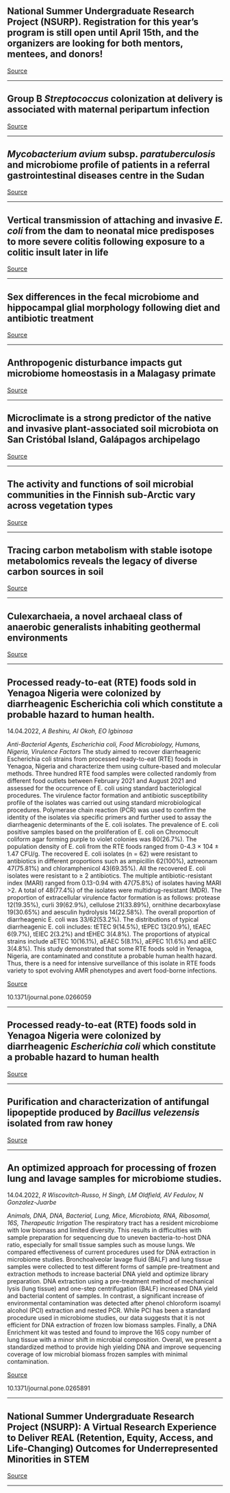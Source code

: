 ## National Summer Undergraduate Research Project (NSURP). Registration for this year’s program is still open until April 15th, and the organizers are looking for both mentors, mentees, and donors!

[Source](https://nsurp.org/)

---

## Group B <em>Streptococcus</em> colonization at delivery is associated with maternal peripartum infection

[Source](https://journals.plos.org/plosone/article?id=10.1371/journal.pone.0264309)

---

## <em>Mycobacterium avium </em>subsp.<em> paratuberculosis </em>and microbiome profile of patients in a referral gastrointestinal diseases centre in the Sudan

[Source](https://journals.plos.org/plosone/article?id=10.1371/journal.pone.0266533)

---

## Vertical transmission of attaching and invasive<em> E. coli </em>from the dam to neonatal mice predisposes to more severe colitis following exposure to a colitic insult later in life 

[Source](https://journals.plos.org/plosone/article?id=10.1371/journal.pone.0266005)

---

## Sex differences in the fecal microbiome and hippocampal glial morphology following diet and antibiotic treatment

[Source](https://journals.plos.org/plosone/article?id=10.1371/journal.pone.0265850)

---

## Anthropogenic disturbance impacts gut microbiome homeostasis in a Malagasy primate

[Source](https://www.biorxiv.org/content/10.1101/2022.04.02.486803v1.abstract?%3Fcollection=)

---

## Microclimate is a strong predictor of the native and invasive plant-associated soil microbiota on San Cristóbal Island, Galápagos archipelago

[Source](https://www.biorxiv.org/content/10.1101/2022.04.05.487164v1.abstract?%3Fcollection=)

---

## The activity and functions of soil microbial communities in the Finnish sub-Arctic vary across vegetation types

[Source](https://www.biorxiv.org/content/10.1101/2021.06.12.448001v2.abstract?%3Fcollection=)

---

## Tracing carbon metabolism with stable isotope metabolomics reveals the legacy of diverse carbon sources in soil

[Source](https://www.biorxiv.org/content/10.1101/2022.04.05.487192v1.abstract?%3Fcollection=)

---

## Culexarchaeia, a novel archaeal class of anaerobic generalists inhabiting geothermal environments

[Source](https://www.biorxiv.org/content/10.1101/2022.04.06.487207v1.abstract?%3Fcollection=)

---

## Processed ready-to-eat (RTE) foods sold in Yenagoa Nigeria were colonized by diarrheagenic Escherichia coli which constitute a probable hazard to human health.
 14.04.2022, _A Beshiru, AI Okoh, EO Igbinosa_


_Anti-Bacterial Agents, Escherichia coli, Food Microbiology, Humans, Nigeria, Virulence Factors_
The study aimed to recover diarrheagenic Escherichia coli strains from processed ready-to-eat (RTE) foods in Yenagoa, Nigeria and characterize them using culture-based and molecular methods. Three hundred RTE food samples were collected randomly from different food outlets between February 2021 and August 2021 and assessed for the occurrence of E. coli using standard bacteriological procedures. The virulence factor formation and antibiotic susceptibility profile of the isolates was carried out using standard microbiological procedures. Polymerase chain reaction (PCR) was used to confirm the identity of the isolates via specific primers and further used to assay the diarrheagenic determinants of the E. coli isolates. The prevalence of E. coli positive samples based on the proliferation of E. coli on Chromocult coliform agar forming purple to violet colonies was 80(26.7%). The population density of E. coli from the RTE foods ranged from 0-4.3 × 104 ± 1.47 CFU/g. The recovered E. coli isolates (n = 62) were resistant to antibiotics in different proportions such as ampicillin 62(100%), aztreonam 47(75.81%) and chloramphenicol 43(69.35%). All the recovered E. coli isolates were resistant to ≥ 2 antibiotics. The multiple antibiotic-resistant index (MARI) ranged from 0.13-0.94 with 47(75.8%) of isolates having MARI &gt;2. A total of 48(77.4%) of the isolates were multidrug-resistant (MDR). The proportion of extracellular virulence factor formation is as follows: protease 12(19.35%), curli 39(62.9%), cellulose 21(33.89%), ornithine decarboxylase 19(30.65%) and aesculin hydrolysis 14(22.58%). The overall proportion of diarrheagenic E. coli was 33/62(53.2%). The distributions of typical diarrheagenic E. coli includes: tETEC 9(14.5%), tEPEC 13(20.9%), tEAEC 6(9.7%), tEIEC 2(3.2%) and tEHEC 3(4.8%). The proportions of atypical strains include aETEC 10(16.1%), aEAEC 5(8.1%), aEPEC 1(1.6%) and aEIEC 3(4.8%). This study demonstrated that some RTE foods sold in Yenagoa, Nigeria, are contaminated and constitute a probable human health hazard. Thus, there is a need for intensive surveillance of this isolate in RTE foods variety to spot evolving AMR phenotypes and avert food-borne infections.

[Source](https://journals.plos.org/plosone/article?id=10.1371/journal.pone.0266059)

10.1371/journal.pone.0266059

---

## Processed ready-to-eat (RTE) foods sold in Yenagoa Nigeria were colonized by diarrheagenic <em>Escherichia coli </em>which constitute a probable hazard to human health

[Source](https://journals.plos.org/plosone/article?id=10.1371/journal.pone.0266059)

---

## Purification and characterization of antifungal lipopeptide produced by <em>Bacillus velezensis</em> isolated from raw honey

[Source](https://journals.plos.org/plosone/article?id=10.1371/journal.pone.0266470)

---

## An optimized approach for processing of frozen lung and lavage samples for microbiome studies.
 14.04.2022, _R Wiscovitch-Russo, H Singh, LM Oldfield, AV Fedulov, N Gonzalez-Juarbe_


_Animals, DNA, DNA, Bacterial, Lung, Mice, Microbiota, RNA, Ribosomal, 16S, Therapeutic Irrigation_
The respiratory tract has a resident microbiome with low biomass and limited diversity. This results in difficulties with sample preparation for sequencing due to uneven bacteria-to-host DNA ratio, especially for small tissue samples such as mouse lungs. We compared effectiveness of current procedures used for DNA extraction in microbiome studies. Bronchoalveolar lavage fluid (BALF) and lung tissue samples were collected to test different forms of sample pre-treatment and extraction methods to increase bacterial DNA yield and optimize library preparation. DNA extraction using a pre-treatment method of mechanical lysis (lung tissue) and one-step centrifugation (BALF) increased DNA yield and bacterial content of samples. In contrast, a significant increase of environmental contamination was detected after phenol chloroform isoamyl alcohol (PCI) extraction and nested PCR. While PCI has been a standard procedure used in microbiome studies, our data suggests that it is not efficient for DNA extraction of frozen low biomass samples. Finally, a DNA Enrichment kit was tested and found to improve the 16S copy number of lung tissue with a minor shift in microbial composition. Overall, we present a standardized method to provide high yielding DNA and improve sequencing coverage of low microbial biomass frozen samples with minimal contamination.

[Source](https://journals.plos.org/plosone/article?id=10.1371/journal.pone.0265891)

10.1371/journal.pone.0265891

---

## National Summer Undergraduate Research Project (NSURP): A Virtual Research Experience to Deliver REAL (Retention, Equity, Access, and Life-Changing) Outcomes for Underrepresented Minorities in STEM

[Source](https://journals.asm.org/doi/10.1128/jmbe.00335-21)

---

